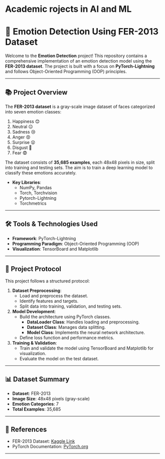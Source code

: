 # Academic rojects in AI and ML

# 🤖 Emotion Detection Using FER-2013 Dataset

Welcome to the **Emotion Detection** project! This repository contains a comprehensive implementation of an emotion detection model using the **FER-2013 dataset**. The project is built with a focus on **PyTorch-Lightning** and follows Object-Oriented Programming (OOP) principles.

---

## 📚 Project Overview

The **FER-2013 dataset** is a gray-scale image dataset of faces categorized into seven emotion classes:
1. Happiness 😊  
2. Neutral 😐  
3. Sadness 😢  
4. Anger 😡 
5. Surprise 😲
6. Disgust 🤢  
7. Fear 😨  

The dataset consists of **35,685 examples**, each 48x48 pixels in size, split into training and testing sets. The aim is to train a deep learning model to classify these emotions accurately.
- **Key Libraries**:
  - NumPy, Pandas
  - Torch, Torchvision
  - Pytorch-Lightning
  - Torchmetrics

---

## 🛠️ Tools & Technologies Used

- **Framework**: PyTorch-Lightning
- **Programming Paradigm**: Object-Oriented Programming (OOP)
- **Visualization**: TensorBoard and Matplotlib

---

## 🎯 Project Protocol

This project follows a structured protocol:
1. **Dataset Preprocessing**:
   - Load and preprocess the dataset.
   - Identify features and targets.
   - Split data into training, validation, and testing sets.
2. **Model Development**:
   - Build the architecture using PyTorch classes.
     - **DataLoader Class**: Handles loading and preprocessing.
     - **Dataset Class**: Manages data splitting.
     - **Model Class**: Implements the neural network architecture.
   - Define loss function and performance metrics.
3. **Training & Validation**:
   - Train and validate the model using TensorBoard and Matplotlib for visualization.
   - Evaluate the model on the test dataset.

---

## 📊 Dataset Summary

- **Dataset**: FER-2013
- **Image Size**: 48x48 pixels (gray-scale)
- **Emotion Categories**: 7
- **Total Examples**: 35,685

---

## 📑 References

- FER-2013 Dataset: [Kaggle Link](https://www.kaggle.com/datasets/ananthu017/emotion-detection-fer)
- PyTorch Documentation: [PyTorch.org](https://pytorch.org/)

---

